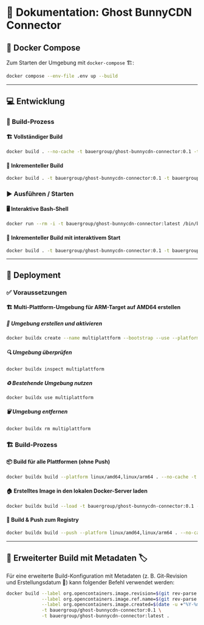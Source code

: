 # 📄 Dokumentation: Ghost BunnyCDN Connector&#x20;

## 🐳 Docker Compose

Zum Starten der Umgebung mit `docker-compose` 🏗️:

```bash
docker compose --env-file .env up --build
```

---

## 💻 Entwicklung

### 🔧 Build-Prozess

#### 🏗️ Vollständiger Build

```bash
docker build . --no-cache -t bauergroup/ghost-bunnycdn-connector:0.1 -t bauergroup/ghost-bunnycdn-connector:latest
```

#### 🔄 Inkrementeller Build

```bash
docker build . -t bauergroup/ghost-bunnycdn-connector:0.1 -t bauergroup/ghost-bunnycdn-connector:latest
```

### ▶️ Ausführen / Starten

#### 🖥️ Interaktive Bash-Shell

```bash
docker run --rm -i -t bauergroup/ghost-bunnycdn-connector:latest /bin/bash
```

#### 🔄 Inkrementeller Build mit interaktivem Start

```bash
docker build . -t bauergroup/ghost-bunnycdn-connector:0.1 -t bauergroup/ghost-bunnycdn-connector:latest && docker run --rm -i -t bauergroup/ghost-bunnycdn-connector:latest /bin/bash
```

---

## 🚀 Deployment

### ✅ Voraussetzungen

#### 🏗️ Multi-Plattform-Umgebung für ARM-Target auf AMD64 erstellen

##### 🔧 Umgebung erstellen und aktivieren

```bash
docker buildx create --name multiplattform --bootstrap --use --platform linux/amd64,linux/386,linux/arm64,linux/arm
```

##### 🔍 Umgebung überprüfen

```bash
docker buildx inspect multiplattform
```

##### ♻️ Bestehende Umgebung nutzen

```bash
docker buildx use multiplattform
```

##### 🗑️ Umgebung entfernen

```bash
docker buildx rm multiplattform
```

### 🏗️ Build-Prozess

#### 📦 Build für alle Plattformen (ohne Push)

```bash
docker buildx build --platform linux/amd64,linux/arm64 . --no-cache -t bauergroup/ghost-bunnycdn-connector:0.1 -t bauergroup/ghost-bunnycdn-connector:latest
```

#### 🏠 Erstelltes Image in den lokalen Docker-Server laden

```bash
docker buildx build --load -t bauergroup/ghost-bunnycdn-connector:0.1 -t bauergroup/ghost-bunnycdn-connector:latest .
```

#### 🚀 Build & Push zum Registry

```bash
docker buildx build --push --platform linux/amd64,linux/arm64 . --no-cache -t bauergroup/ghost-bunnycdn-connector:0.1 -t bauergroup/ghost-bunnycdn-connector:latest
```

---

## 📜 Erweiterter Build mit Metadaten 🏷️

Für eine erweiterte Build-Konfiguration mit Metadaten (z. B. Git-Revision und Erstellungsdatum 📅) kann folgender Befehl verwendet werden:

```bash
docker build --label org.opencontainers.image.revision=$(git rev-parse HEAD) \
             --label org.opencontainers.image.ref.name=$(git rev-parse --abbrev-ref HEAD) \
             --label org.opencontainers.image.created=$(date -u +"%Y-%m-%dT%H:%M:%SZ") \
             -t bauergroup/ghost-bunnycdn-connector:0.1 \
             -t bauergroup/ghost-bunnycdn-connector:latest .
```


